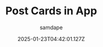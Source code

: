 ---
title: "Post Cards in App"
author: "samdape"
date: "2025-01-23T04:42:01.127Z"
draft: false
type: "post"
layout: "single"
categories: [""]
tags: [""]
source: "X"
source_link: "https://x.com/samdape/status/1857801963317932435"
media: "/uploads/x.com_uL2VLKHn3x1QAomK.mp4"
media_type: "video"
description: "Joyful interface ideas is @samdape’s specialty. In this one, he explores paper-like messages that look like post cards, with cute drawings you want to hand on your wall"
social:
  commentary: "Joyful interface ideas is @samdape’s specialty. In this one, he explores paper-like messages that look like post cards, with cute drawings you want to hand on your wall"
  scheduledFor: null
  status: "draft"
---